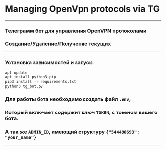 # Managing OpenVpn protocols via TG
---
### Телеграмм бот для управления OpenVPN протоколами <br>
### Создание/Удаление/Получение текущих
---
### Установка зависимостей и запуск:
```bash
apt update
apt install python3-pip
pip3 install -r requirements.txt
python3 tg_bot.py
```
### Для работы бота необходимо создать файл `.env`,<br>
### Который включает содержит ключ `TOKEN`, c токеном вашего бота.
### А так же `ADMIN_ID`, имеющий структуру `{"544496693": "your_name"}`
---